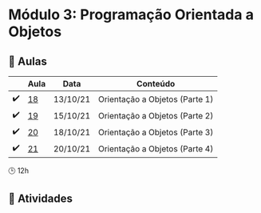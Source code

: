 # Módulo 3: Programação Orientada a Objetos

## :blue_book: Aulas

|                    | Aula                | Data     | Conteúdo                       |
| ------------------ | ------------------- | -------- | ------------------------------ |
| :heavy_check_mark: | [18](aulas/aula_18) | 13/10/21 | Orientação a Objetos (Parte 1) |
| :heavy_check_mark: | [19](aulas/aula_19) | 15/10/21 | Orientação a Objetos (Parte 2) |
| :heavy_check_mark: | [20](aulas/aula_20) | 18/10/21 | Orientação a Objetos (Parte 3) |
| :heavy_check_mark: | [21](aulas/aula_21) | 20/10/21 | Orientação a Objetos (Parte 4) |

:clock3: 12h

## :pencil: Atividades

<!-- |     | Atividade | Data | Conteúdo |
| --- | --------- | ---- | -------- | -->
